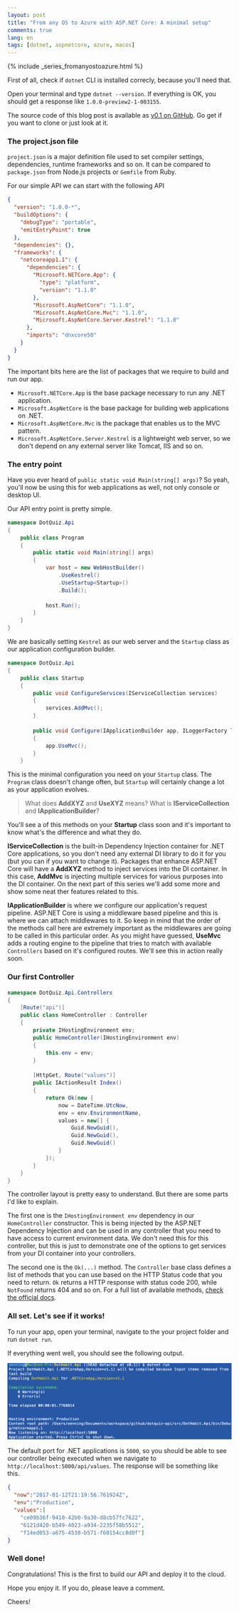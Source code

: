 ```yaml
---
layout: post
title: "From any OS to Azure with ASP.NET Core: A minimal setup"
comments: true
lang: en
tags: [dotnet, aspnetcore, azure, macos]
---
```


{% include _series_fromanyostoazure.html %}

First of all, check if `dotnet` CLI is installed correcly, because you'll need that.

Open your terminal and type `dotnet --version`. If everything is OK, you should get a response like `1.0.0-preview2-1-003155`.

The source code of this blog post is available as [v0.1 on GitHub](https://github.com/goenning/dotquiz-api/tree/v0.1). Go get if you want to clone or just look at it.

### The project.json file

`project.json` is a major definition file used to set compiler settings, dependencies, runtime frameworks and so on. It can be compared to `package.json` from Node.js projects or `Gemfile` from Ruby.

For our simple API we can start with the following API

```json
{
  "version": "1.0.0-*",
  "buildOptions": {
    "debugType": "portable",
    "emitEntryPoint": true
  },
  "dependencies": {},
  "frameworks": {
    "netcoreapp1.1": {
      "dependencies": {
        "Microsoft.NETCore.App": {
          "type": "platform",
          "version": "1.1.0"
        },
        "Microsoft.AspNetCore": "1.1.0",
        "Microsoft.AspNetCore.Mvc": "1.1.0",
        "Microsoft.AspNetCore.Server.Kestrel": "1.1.0"
      },
      "imports": "dnxcore50"
    }
  }
}
```

The important bits here are the list of packages that we require to build and run our app. 

- `Microsoft.NETCore.App` is the base package necessary to run any .NET application.
- `Microsoft.AspNetCore` is the base package for building web applications on .NET.
- `Microsoft.AspNetCore.Mvc` is the package that enables us to the MVC pattern.
- `Microsoft.AspNetCore.Server.Kestrel` is a lightweight web server, so we don't depend on any external server like Tomcat, IIS and so on.

### The entry point

Have you ever heard of `public static void Main(string[] args)`? So yeah, you'll now be using this for web applications as well, not only console or desktop UI.

Our API entry point is pretty simple.

```csharp
namespace DotQuiz.Api
{
    public class Program
    {
        public static void Main(string[] args)
        {
            var host = new WebHostBuilder()
                .UseKestrel()
                .UseStartup<Startup>()
                .Build();

            host.Run();
        }
    }
}
```

We are basically setting `Kestrel` as our web server and the `Startup` class as our application configuration builder. 

```csharp
namespace DotQuiz.Api
{
    public class Startup 
    {
        public void ConfigureServices(IServiceCollection services) 
        {
            services.AddMvc();
        }

        public void Configure(IApplicationBuilder app, ILoggerFactory loggerFactory)
        {
            app.UseMvc();
        }
    }
```

This is the minimal configuration you need on your `Startup` class. The `Program` class doesn't change often, but `Startup` will certainly change a lot as your application evolves.

> What does **AddXYZ** and **UseXYZ** means? What is **IServiceCollection** and **IApplicationBuilder**?

You'll see a of this methods on your **Startup** class soon and it's important to know what's the difference and what they do.

**IServiceCollection** is the built-in Dependency Injection container for .NET Core applications, so you don't need any external DI library to do it for you (but you can if you want to change it). Packages that enhance ASP.NET Core will have a **AddXYZ** method to inject services into the DI container. In this case, **AddMvc** is injecting multiple services for various purposes into the DI container. On the next part of this series we'll add some more and show some neat ther features related to this.

**IApplicationBuilder** is where we configure our application's request pipeline. ASP.NET Core is using a middleware based pipeline and this is where we can attach middlewares to it. So keep in mind that the order of the methods call here are extremely important as the middlewares are going to be called in this particular order. As you might have guessed, **UseMvc** adds a routing engine to the pipeline that tries to match with available `Controllers` based on it's configured routes. We'll see this in action really soon.


### Our first Controller

```csharp
namespace DotQuiz.Api.Controllers
{
    [Route("api")]
    public class HomeController : Controller 
    {
        private IHostingEnvironment env;
        public HomeController(IHostingEnvironment env)
        {
            this.env = env;
        }

        [HttpGet, Route("values")]
        public IActionResult Index() 
        {
            return Ok(new {
                now = DateTime.UtcNow,
                env = env.EnvironmentName,
                values = new[] {
                    Guid.NewGuid(),
                    Guid.NewGuid(),
                    Guid.NewGuid()
                }
            });
        }
    }
}
```

The controller layout is pretty easy to understand. But there are some parts I'd like to explain.

The first one is the `IHostingEnvironment env` dependency in our `HomeController` constructor. This is being injected by the ASP.NET Dependency Injection and can be used in any controller that you need to have access to current environment data. We don't need this for this controller, but this is just to demonstrate one of the options to get services from your DI container into your controllers.

The second one is the `Ok(...)` method. The `Controller` base class defines a list of methods that you can use based on the HTTP Status code that you need to return. `Ok` returns a HTTP response with status code 200, while `NotFound` returns 404 and so on. For a full list of available methods, [check the official docs](https://docs.microsoft.com/en-us/aspnet/core/api/microsoft.aspnetcore.mvc.controllerbase#Microsoft_AspNetCore_Mvc_ControllerBase).

### All set. Let's see if it works!

To run your app, open your terminal, navigate to the your project folder and run `dotnet run`.

If everything went well, you should see the following output.

![](/public/images/2017/01/dotnet-run.png)

The default port for .NET applications is `5000`, so you should be able to see our controller being executed when we navigate to `http://localhost:5000/api/values`. The response will be something like this.

```json
{
  "now":"2017-01-12T21:19:56.761924Z",
  "env":"Production",
  "values":[
    "ce09b36f-9410-42b0-9a30-d8cb57fc7622",
    "6121d420-b549-4023-a934-2235f58b5512",
    "f14ed053-a675-4538-b571-f60154cc8d0f"]
}
```

### Well done!

Congratulations! This is the first to build our API and deploy it to the cloud.

Hope you enjoy it. If you do, please leave a comment.

Cheers!